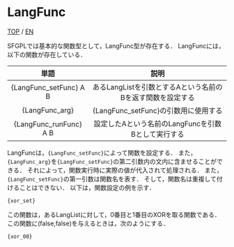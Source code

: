 # LangFunc

[TOP](../../readme.md)
/
[EN](../en/LangFunc.md)

SFGPLでは基本的な関数型として，LangFunc型が存在する．
LangFuncには，以下の関数が存在している．

|単語|説明|
|:-:|:-:|
|{LangFunc_setFunc} A B|あるLangListを引数とするAという名前のBを返す関数を設定する|
|{LangFunc_arg}|{LangFunc_setFunc}の引数用に使用する|
|{LangFunc_runFunc} A B|設定したAという名前のLangFuncを引数Bとして実行する|

LangFuncは，```{LangFunc_setFunc}```によって関数を設定する．
また，```{LangFunc_arg}```を```{LangFunc_setFunc}```の第二引数内の文内に含ませることができる．
それによって，関数実行時に実際の値が代入されて処理される．
また，```{LangFunc_setFunc}```の第一引数は関数名を表す．
そして，関数名は重複して付けることはできない．
以下は，関数設定の例を示す．

```SFGPL
{xor_set}
```

この関数は，あるLangListに対して，0番目と1番目のXORを取る関数である．
この関数に(false,false)を与えるときは，次のようにする．

```SFGPL
{xor_00}
```
